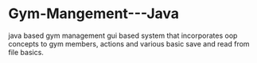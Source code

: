# Gym-Mangement---Java
java based gym management gui based system that incorporates oop concepts to gym members, actions and various basic save and read from file basics.
